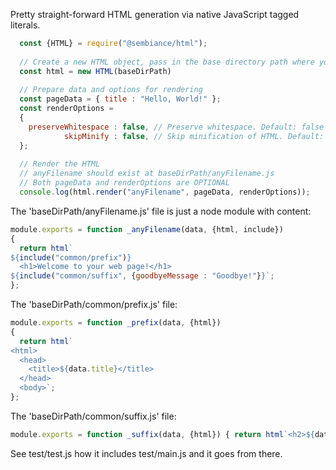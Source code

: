 Pretty straight-forward HTML generation via native JavaScript tagged literals.

```javascript
  const {HTML} = require("@sembiance/html");
  
  // Create a new HTML object, pass in the base directory path where your templates reside
  const html = new HTML(baseDirPath)
  
  // Prepare data and options for rendering
  const pageData = { title : "Hello, World!" };
  const renderOptions =
  {
    preserveWhitespace : false, // Preserve whitespace. Default: false
            skipMinify : false, // Skip minification of HTML. Default: false
  };
    
  // Render the HTML
  // anyFilename should exist at baseDirPath/anyFilename.js
  // Both pageData and renderOptions are OPTIONAL
  console.log(html.render("anyFilename", pageData, renderOptions));
```

The 'baseDirPath/anyFilename.js' file is just a node module with content:
```javascript
module.exports = function _anyFilename(data, {html, include})
{
  return html`
${include("common/prefix")}
  <h1>Welcome to your web page!</h1>
${include("common/suffix", {goodbyeMessage : "Goodbye!"}}`;
};
```

The 'baseDirPath/common/prefix.js' file:

```javascript
module.exports = function _prefix(data, {html})
{
  return html`
<html>
  <head>
    <title>${data.title}</title>
  </head>
  <body>`;
};
```

The 'baseDirPath/common/suffix.js' file:
```javascript
module.exports = function _suffix(data, {html}) { return html`<h2>${data.goodbyeMessage}</h2></body></html>`; };
```


See test/test.js how it includes test/main.js and it goes from there.
